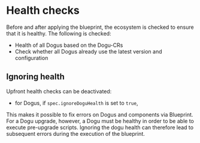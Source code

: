 # Health checks

Before and after applying the blueprint, the ecosystem is checked to ensure that it is healthy.
The following is checked:
- Health of all Dogus based on the Dogu-CRs
- Check whether all Dogus already use the latest version and configuration

## Ignoring health

Upfront health checks can be deactivated:
- for Dogus, if `spec.ignoreDoguHealth` is set to `true`,

This makes it possible to fix errors on Dogus and components via Blueprint.
For a Dogu upgrade, however, a Dogu must be healthy in order to be able to execute pre-upgrade scripts.
Ignoring the dogu health can therefore lead to subsequent errors during the execution of the blueprint.
